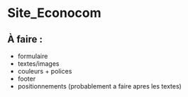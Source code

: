# Site_Econocom

## À faire :

- formulaire
- textes/images
- couleurs + polices
- footer
- positionnements (probablement a faire apres les textes)
